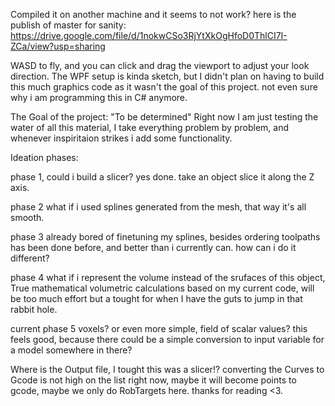 Compiled it on another machine and it seems to not work? here is the publish of master for sanity: https://drive.google.com/file/d/1nokwCSo3RjYtXkOgHfoD0ThlCI7I-ZCa/view?usp=sharing

WASD to fly, and you can click and drag the viewport to adjust your look direction.
The WPF setup is kinda sketch, but I didn't plan on having to build this much graphics code as it wasn't the goal of this project. not even sure why i am programming this in C# anymore.

The Goal of the project:
"To be determined"
Right now I am just testing the water of all this material, I take everything problem by problem, and whenever inspiritaion strikes i add some functionality.


Ideation phases:

phase 1, could i build a slicer? yes done. take an object slice it along the Z axis. 

phase 2 what if i used splines generated from the mesh, that way it's all smooth.

phase 3 already bored of finetuning my splines, besides ordering toolpaths has been done before, and better than i currently can. how can i do it different?

phase 4 what if i represent the volume instead of the srufaces of this object, True mathematical volumetric calculations based on my current code, will be too much effort but a tought for when I have the guts to jump in that rabbit hole.

current phase 5 voxels? or even more simple, field of scalar values? this feels good, because there could be a simple conversion to input variable for a model somewhere in there?

Where is the Output file, I tought this was a slicer!? converting the Curves to Gcode is not high on the list right now, maybe it will become points to gcode, maybe we only do RobTargets here. thanks for reading <3.

